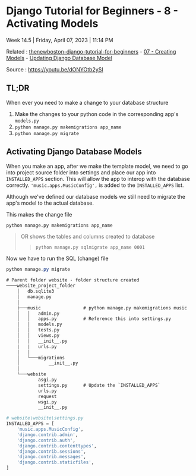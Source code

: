 # Django Tutorial for Beginners - 8 - Activating Models

Week 14.5 | Friday, April 07, 2023 | 11:14 PM

Related : [thenewboston-django-tutorial-for-beginners](thenewboston-django-tutorial-for-beginners.md) - [07 - Creating Models](07%20-%20Creating%20Models.md) - [Updating Django Database Model](Updating%20Django%20Database%20Model.md)

Source : <https://youtu.be/dONYOtb2ySI>

## TL;DR

When ever you need to make a change to your database structure

1. Make the changes to your python code in the corresponding app's `models.py`
2. `python manage.py makemigrations app_name`
3. `python manage.py migrate`

## Activating Django Database Models

When you make an app, after we make the template model, we need to go into project source folder into settings and place our app into `INSTALLED_APPS` section. This will allow the app to interop with the database correctly. `'music.apps.MusicConfig',` is added to the `INSTALLED_APPS` list.

Although we've defined our database models we still need to migrate the app's model to the actual database.

This makes the change file

```sh
python manage.py makemigrations app_name
```

> OR shows the tables and columns created to database
>
> > `python manage.py sqlmigrate app_name 0001`

Now we have to run the SQL (change) file

```powershell
python manage.py migrate
```

```txt
# Parent folder website - folder structure created
────website_project_folder
    │   db.sqlite3
    │   manage.py
    │
    ├───music                # python manage.py makemigrations music
    │   │   admin.py
    │   │   apps.py          # Reference this into settings.py
    │   │   models.py
    │   │   tests.py
    │   │   views.py
    │   │   __init__.py
    |   |   urls.py
    │   │
    │   └───migrations
    │           __init__.py
    │
    └───website
            asgi.py
            settings.py      # Update the `INSTALLED_APPS`
            urls.py
            request
            wsgi.py
            __init__.py
```

```python
# website\website\settings.py
INSTALLED_APPS = [
    'music.apps.MusicConfig',
    'django.contrib.admin',
    'django.contrib.auth',
    'django.contrib.contenttypes',
    'django.contrib.sessions',
    'django.contrib.messages',
    'django.contrib.staticfiles',
]
```
